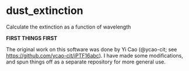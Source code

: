 # dust_extinction
Calculate the extinction as a function of wavelength

**FIRST THINGS FIRST**

The original work on this software was done by Yi Cao (@ycao-cit; see https://github.com/ycao-cit/iPTF16abc). I have made some modifications, and spun things off as a separate repository for more general use.